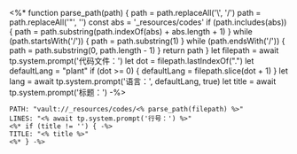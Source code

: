 <%*
function parse_path(path) {
    path = path.replaceAll('\\', '/')
    path = path.replaceAll('"', '')
    const abs = '_resources/codes'
    if (path.includes(abs)) {
        path = path.substring(path.indexOf(abs) + abs.length + 1)
    }
    while (path.startsWith('/')) {
        path = path.substring(1)
    }
    while (path.endsWith('/')) {
        path = path.substring(0, path.length - 1)
    }
    return path
}
let filepath = await tp.system.prompt('代码文件：')
let dot = filepath.lastIndexOf(".")
let defaultLang = "plant"
if (dot >= 0) {
    defaultLang = filepath.slice(dot + 1)
}
let lang = await tp.system.prompt('语言：', defaultLang, true)
let title = await tp.system.prompt('标题：')
-%>
```embed-<% lang %>
PATH: "vault://_resources/codes/<% parse_path(filepath) %>"
LINES: "<% await tp.system.prompt('行号：') %>"
<%* if (title != '') { -%>
TITLE: "<% title %>"
<%* } -%>
```